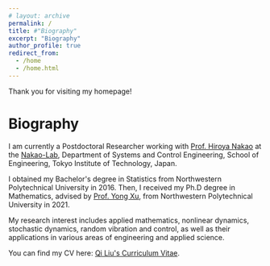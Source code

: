 ```yaml
---
# layout: archive
permalink: /
title: #"Biography"
excerpt: "Biography"
author_profile: true
redirect_from: 
  - /home
  - /home.html
---
```


Thank you for visiting my homepage!

Biography
=====
I am currently a Postdoctoral Researcher working with [Prof. Hiroya Nakao](http://www.k.mei.titech.ac.jp/members_personal/nakao/index-e.html) at the [Nakao-Lab](http://www.k.mei.titech.ac.jp/), Department of Systems and Control Engineering, School of Engineering, Tokyo Institute of Technology, Japan.

I obtained my Bachelor's degree in Statistics from Northwestern Polytechnical University in 2016. Then, I received my Ph.D degree in Mathematics, advised by [Prof. Yong Xu](https://teacher.nwpu.edu.cn/xuyong.html), from Northwestern Polytechnical University in 2021.

My research interest includes applied mathematics, nonlinear dynamics, stochastic dynamics, random vibration and control, as well as their applications in various areas of engineering and applied science.

You can find my CV here: [Qi Liu's Curriculum Vitae](../assets/Curriculum_Vitae.pdf).
